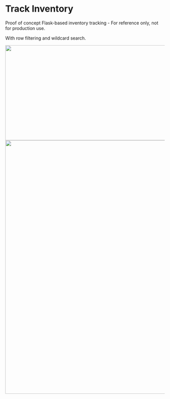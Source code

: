 # Track Inventory
Proof of concept Flask-based inventory tracking - For reference only, not for production use.

With row filtering and wildcard search.

<img src="https://i.imgur.com/KV6V8ok.png" width=700 height=300>

<img src="https://i.imgur.com/V0d9tNF.png" width=600 height=800>
